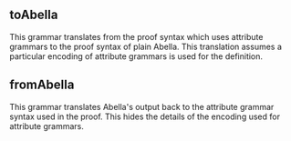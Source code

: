 
## toAbella
This grammar translates from the proof syntax which uses attribute
grammars to the proof syntax of plain Abella.  This translation
assumes a particular encoding of attribute grammars is used for the
definition.


## fromAbella
This grammar translates Abella's output back to the attribute grammar
syntax used in the proof.  This hides the details of the encoding used
for attribute grammars.

